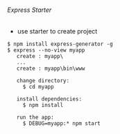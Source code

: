###### Express Starter

* use starter to create project

```jshelllanguage
$ npm install express-generator -g
$ express --no-view myapp
   create : myapp\
   ...
   create : myapp\bin\www
   
   change directory:
     $ cd myapp
     
   install dependencies:
     $ npm install
     
   run the app:
     $ DEBUG=myapp:* npm start 
```

